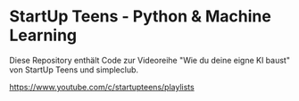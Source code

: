 # StartUp Teens - Python & Machine Learning

Diese Repository enthält Code zur Videoreihe "Wie du deine eigne KI baust" von StartUp Teens und simpleclub.

https://www.youtube.com/c/startupteens/playlists
